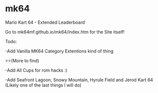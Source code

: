 # mk64
Mario Kart 64 - Extended Leaderboard

Go to mk64mf.github.io/mk64/index.htm for the Site itself!

Todo:

-Add Vanilla MK64 Category Extentions kind of thing
  
==(More to find)

-Add All Cups for rom hacks :)

-Add Seafront Lagoon, Snowy Mountain, Hyrule Field and Jerod Kart 64 (Likely one of the last things I will do)
